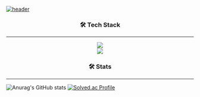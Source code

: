<!-- [![header](https://capsule-render.vercel.app/api?type=waving&color=auto&height=300&section=header&text=)](#) -->
[![header](https://capsule-render.vercel.app/api?type=waving&color=auto&height=100&section=header&text=)](#)

<h3 align="center">🛠 Tech Stack </h3>
<hr>

<p align="center">
  <a href="https://skillicons.dev">
    <img src="https://skillicons.dev/icons?i=java,mysql,redis,docker,cpp" />
  </a>
  <br>
  <a href="https://skillicons.dev">
    <img src="https://skillicons.dev/icons?i=git,obsidian,linux" />
  </a>
</p>

<h3 align="center">🛠 Stats </h3>
<hr>

![Anurag's GitHub stats](https://github-readme-stats.vercel.app/api?username=jki12&show_icons=true&theme=light)
[![Solved.ac Profile](http://mazassumnida.wtf/api/v2/generate_badge?boj=gro0t1)](https://solved.ac/gro0t1/)
